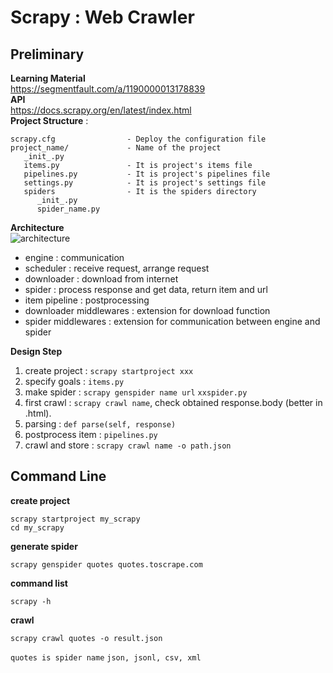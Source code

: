 # Scrapy  : Web Crawler

## Preliminary
**Learning Material**\
https://segmentfault.com/a/1190000013178839 \
**API**\
https://docs.scrapy.org/en/latest/index.html \
**Project Structure** :
```text
scrapy.cfg                - Deploy the configuration file
project_name/             - Name of the project
   _init_.py
   items.py               - It is project's items file
   pipelines.py           - It is project's pipelines file
   settings.py            - It is project's settings file
   spiders                - It is the spiders directory
      _init_.py
      spider_name.py
```
**Architecture**\
![architecture](https://segmentfault.com/img/bVco7P)
- engine : communication
- scheduler : receive request, arrange request
- downloader : download from internet
- spider : process response and get data, return item and url
- item pipeline : postprocessing
- downloader middlewares : extension for download function
- spider middlewares : extension for communication between engine and spider

**Design Step**
1. create project : `scrapy startproject xxx`
2. specify goals : `items.py`
3. make spider : `scrapy genspider name url` `xxspider.py`
4. first crawl : `scrapy crawl name`, check obtained response.body (better in .html).
5. parsing : `def parse(self, response)`
6. postprocess item : `pipelines.py`
7. crawl and store : `scrapy crawl name -o path.json`

## Command Line
**create project**
```commandline
scrapy startproject my_scrapy
cd my_scrapy
```
**generate spider**
```commandline
scrapy genspider quotes quotes.toscrape.com
```
**command list**
```commandline
scrapy -h
```
**crawl**
```commandline
scrapy crawl quotes -o result.json
```
`quotes is spider name`
`json, jsonl, csv, xml`


